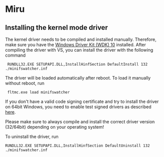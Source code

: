# Miru

## Installing the kernel mode driver

The kernel driver needs to be compiled and installed manually. Therefore,
make sure you have the [Windows Driver Kit (WDK) 10](https://msdn.microsoft.com/en-us/library/windows/hardware/ff557573(v=vs.85).aspx) installed.
After compiling the driver with VS, you can install the driver with the following command

     RUNDLL32.EXE SETUPAPI.DLL,InstallHinfSection DefaultInstall 132 ./minifswatcher.inf
	
The driver will be loaded automatically after reboot. To load it manually without reboot, run

     fltmc.exe load minifswatcher
	 
If you don't have a valid code signing certificate and try to install the driver on 64bit Windows,
you need to enable test signed drivers as described [here](https://msdn.microsoft.com/en-us/library/windows/hardware/ff553484(v=vs.85).aspx).

Please make sure to always compile and install the correct driver version (32/64bit) depending on your operating system!

To uninstall the driver, run

    RUNDLL32.EXE SETUPAPI.DLL,InstallHinfSection DefaultUninstall 132 ./minifswatcher.inf
